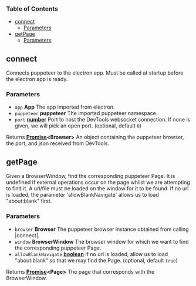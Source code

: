 <!-- Generated by documentation.js. Update this documentation by updating the source code. -->

### Table of Contents

-   [connect][1]
    -   [Parameters][2]
-   [getPage][3]
    -   [Parameters][4]

## connect

Connects puppeteer to the electron app. Must be called at startup before the electron app is ready.

### Parameters

-   `app` **App** The app imported from electron.
-   `puppeteer` **puppeteer** The imported puppeteer namespace.
-   `port` **[number][5]** Port to host the DevTools websocket connection. If none is given, we will pick an open port. (optional, default `0`)

Returns **[Promise][6]&lt;Browser>** An object containing the puppeteer browser, the port, and json received from DevTools.

## getPage

Given a BrowserWindow, find the corresponding puppeteer Page. It is undefined if external operations
occur on the page whilst we are attempting to find it. A url/file must be loaded on the window for it to be found.
If no url is loaded, the parameter 'allowBlankNavigate' allows us to load "about:blank" first.

### Parameters

-   `browser` **Browser** The puppeteer browser instance obtained from calling |connect|.
-   `window` **BrowserWindow** The browser window for which we want to find the corresponding puppeteer Page.
-   `allowBlankNavigate` **[boolean][7]** If no url is loaded, allow us to load "about:blank" so that we may find the Page. (optional, default `true`)

Returns **[Promise][6]&lt;Page>** The page that corresponds with the BrowserWindow.

[1]: #connect

[2]: #parameters

[3]: #getpage

[4]: #parameters-1

[5]: https://developer.mozilla.org/docs/Web/JavaScript/Reference/Global_Objects/Number

[6]: https://developer.mozilla.org/docs/Web/JavaScript/Reference/Global_Objects/Promise

[7]: https://developer.mozilla.org/docs/Web/JavaScript/Reference/Global_Objects/Boolean

